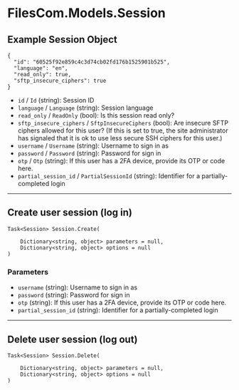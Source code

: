 # FilesCom.Models.Session

## Example Session Object

```
{
  "id": "60525f92e859c4c3d74cb02fd176b1525901b525",
  "language": "en",
  "read_only": true,
  "sftp_insecure_ciphers": true
}
```

* `id` / `Id`  (string): Session ID
* `language` / `Language`  (string): Session language
* `read_only` / `ReadOnly`  (bool): Is this session read only?
* `sftp_insecure_ciphers` / `SftpInsecureCiphers`  (bool): Are insecure SFTP ciphers allowed for this user? (If this is set to true, the site administrator has signaled that it is ok to use less secure SSH ciphers for this user.)
* `username` / `Username`  (string): Username to sign in as
* `password` / `Password`  (string): Password for sign in
* `otp` / `Otp`  (string): If this user has a 2FA device, provide its OTP or code here.
* `partial_session_id` / `PartialSessionId`  (string): Identifier for a partially-completed login


---

## Create user session (log in)

```
Task<Session> Session.Create(
    
    Dictionary<string, object> parameters = null,
    Dictionary<string, object> options = null
)
```

### Parameters

* `username` (string): Username to sign in as
* `password` (string): Password for sign in
* `otp` (string): If this user has a 2FA device, provide its OTP or code here.
* `partial_session_id` (string): Identifier for a partially-completed login


---

## Delete user session (log out)

```
Task<Session> Session.Delete(
    
    Dictionary<string, object> parameters = null,
    Dictionary<string, object> options = null
)
```
